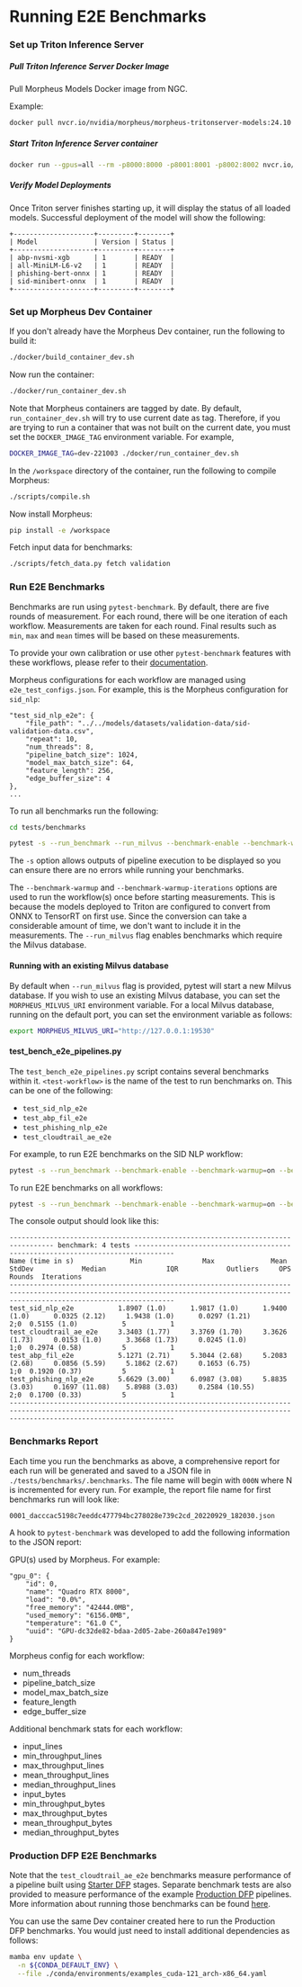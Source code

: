 <!--
# Copyright (c) 2021-2024, NVIDIA CORPORATION.
#
# Licensed under the Apache License, Version 2.0 (the "License");
# you may not use this file except in compliance with the License.
# You may obtain a copy of the License at
#
#     http://www.apache.org/licenses/LICENSE-2.0
#
# Unless required by applicable law or agreed to in writing, software
# distributed under the License is distributed on an "AS IS" BASIS,
# WITHOUT WARRANTIES OR CONDITIONS OF ANY KIND, either express or implied.
# See the License for the specific language governing permissions and
# limitations under the License.
-->

# Running E2E Benchmarks

### Set up Triton Inference Server

##### Pull Triton Inference Server Docker Image
Pull Morpheus Models Docker image from NGC.

Example:

```bash
docker pull nvcr.io/nvidia/morpheus/morpheus-tritonserver-models:24.10
```

##### Start Triton Inference Server container
```bash
docker run --gpus=all --rm -p8000:8000 -p8001:8001 -p8002:8002 nvcr.io/nvidia/morpheus/morpheus-tritonserver-models:24.10 tritonserver --model-repository=/models/triton-model-repo --model-control-mode=explicit --load-model sid-minibert-onnx --load-model abp-nvsmi-xgb --load-model phishing-bert-onnx --load-model all-MiniLM-L6-v2
```

##### Verify Model Deployments
Once Triton server finishes starting up, it will display the status of all loaded models. Successful deployment of the model will show the following:

```
+--------------------+---------+--------+
| Model              | Version | Status |
+--------------------+---------+--------+
| abp-nvsmi-xgb      | 1       | READY  |
| all-MiniLM-L6-v2   | 1       | READY  |
| phishing-bert-onnx | 1       | READY  |
| sid-minibert-onnx  | 1       | READY  |
+--------------------+---------+--------+
```

### Set up Morpheus Dev Container

If you don't already have the Morpheus Dev container, run the following to build it:
```bash
./docker/build_container_dev.sh
```

Now run the container:
```bash
./docker/run_container_dev.sh
```

Note that Morpheus containers are tagged by date. By default, `run_container_dev.sh` will try to use current date as tag. Therefore, if you are trying to run a container that was not built on the current date, you must set the `DOCKER_IMAGE_TAG` environment variable. For example,
```bash
DOCKER_IMAGE_TAG=dev-221003 ./docker/run_container_dev.sh
```

In the `/workspace` directory of the container, run the following to compile Morpheus:
```bash
./scripts/compile.sh
```

Now install Morpheus:
```bash
pip install -e /workspace
```

Fetch input data for benchmarks:
```bash
./scripts/fetch_data.py fetch validation
```


### Run E2E Benchmarks

Benchmarks are run using `pytest-benchmark`. By default, there are five rounds of measurement. For each round, there will be one iteration of each workflow. Measurements are taken for each round. Final results such as `min`, `max` and `mean` times will be based on these measurements.

To provide your own calibration or use other `pytest-benchmark` features with these workflows, please refer to their [documentation](https://pytest-benchmark.readthedocs.io/en/latest/).

Morpheus configurations for each workflow are managed using `e2e_test_configs.json`. For example, this is the Morpheus configuration for  `sid_nlp`:
```
"test_sid_nlp_e2e": {
    "file_path": "../../models/datasets/validation-data/sid-validation-data.csv",
    "repeat": 10,
    "num_threads": 8,
    "pipeline_batch_size": 1024,
    "model_max_batch_size": 64,
    "feature_length": 256,
    "edge_buffer_size": 4
},
...
```

To run all benchmarks run the following:
```bash
cd tests/benchmarks

pytest -s --run_benchmark --run_milvus --benchmark-enable --benchmark-warmup=on --benchmark-warmup-iterations=1 --benchmark-autosave
```

The `-s` option allows outputs of pipeline execution to be displayed so you can ensure there are no errors while running your benchmarks.

The `--benchmark-warmup` and `--benchmark-warmup-iterations` options are used to run the workflow(s) once before starting measurements. This is because the models deployed to Triton are configured to convert from ONNX to TensorRT on first use. Since the conversion can take a considerable amount of time, we don't want to include it in the measurements. The `--run_milvus` flag enables benchmarks which require the Milvus database.

#### Running with an existing Milvus database

By default when `--run_milvus` flag is provided, pytest will start a new Milvus database. If you wish to use an existing Milvus database, you can set the `MORPHEUS_MILVUS_URI` environment variable. For a local Milvus database, running on the default port, you can set the environment variable as follows:
```bash
export MORPHEUS_MILVUS_URI="http://127.0.0.1:19530"
```

#### test_bench_e2e_pipelines.py

The `test_bench_e2e_pipelines.py` script contains several benchmarks within it.
`<test-workflow>` is the name of the test to run benchmarks on. This can be one of the following:
- `test_sid_nlp_e2e`
- `test_abp_fil_e2e`
- `test_phishing_nlp_e2e`
- `test_cloudtrail_ae_e2e`

For example, to run E2E benchmarks on the SID NLP workflow:
```bash
pytest -s --run_benchmark --benchmark-enable --benchmark-warmup=on --benchmark-warmup-iterations=1 --benchmark-autosave test_bench_e2e_pipelines.py::test_sid_nlp_e2e
```

To run E2E benchmarks on all workflows:
```bash
pytest -s --run_benchmark --benchmark-enable --benchmark-warmup=on --benchmark-warmup-iterations=1 --benchmark-autosave test_bench_e2e_pipelines.py
```

The console output should look like this:
```
--------------------------------------------------------------------------------- benchmark: 4 tests --------------------------------------------------------------------------------
Name (time in s)              Min               Max              Mean            StdDev            Median               IQR            Outliers     OPS            Rounds  Iterations
-------------------------------------------------------------------------------------------------------------------------------------------------------------------------------------
test_sid_nlp_e2e           1.8907 (1.0)      1.9817 (1.0)      1.9400 (1.0)      0.0325 (2.12)     1.9438 (1.0)      0.0297 (1.21)          2;0  0.5155 (1.0)           5           1
test_cloudtrail_ae_e2e     3.3403 (1.77)     3.3769 (1.70)     3.3626 (1.73)     0.0153 (1.0)      3.3668 (1.73)     0.0245 (1.0)           1;0  0.2974 (0.58)          5           1
test_abp_fil_e2e           5.1271 (2.71)     5.3044 (2.68)     5.2083 (2.68)     0.0856 (5.59)     5.1862 (2.67)     0.1653 (6.75)          1;0  0.1920 (0.37)          5           1
test_phishing_nlp_e2e      5.6629 (3.00)     6.0987 (3.08)     5.8835 (3.03)     0.1697 (11.08)    5.8988 (3.03)     0.2584 (10.55)         2;0  0.1700 (0.33)          5           1
-------------------------------------------------------------------------------------------------------------------------------------------------------------------------------------
```

### Benchmarks Report

Each time you run the benchmarks as above, a comprehensive report for each run will be generated and saved to a JSON file in  `./tests/benchmarks/.benchmarks`. The file name will begin
with `000N` where N is incremented for every run. For example, the report file name for first benchmarks run will look like:
```
0001_dacccac5198c7eeddc477794bc278028e739c2cd_20220929_182030.json
```

A hook to `pytest-benchmark` was developed to add the following information to the JSON report:

GPU(s) used by Morpheus. For example:
```
"gpu_0": {
    "id": 0,
    "name": "Quadro RTX 8000",
    "load": "0.0%",
    "free_memory": "42444.0MB",
    "used_memory": "6156.0MB",
    "temperature": "61.0 C",
    "uuid": "GPU-dc32de82-bdaa-2d05-2abe-260a847e1989"
}
```

Morpheus config for each workflow:
- num_threads
- pipeline_batch_size
- model_max_batch_size
- feature_length
- edge_buffer_size

Additional benchmark stats for each workflow:
- input_lines
- min_throughput_lines
- max_throughput_lines
- mean_throughput_lines
- median_throughput_lines
- input_bytes
- min_throughput_bytes
- max_throughput_bytes
- mean_throughput_bytes
- median_throughput_bytes


### Production DFP E2E Benchmarks

Note that the `test_cloudtrail_ae_e2e` benchmarks measure performance of a pipeline built using [Starter DFP](../../examples/digital_fingerprinting/starter/README.md) stages. Separate benchmark tests are also provided to measure performance of the example [Production DFP](../../examples/digital_fingerprinting/production/README.md) pipelines. More information about running those benchmarks can be found [here](../../examples/digital_fingerprinting/production/morpheus/benchmarks/README.md).

You can use the same Dev container created here to run the Production DFP benchmarks. You would just need to install additional dependencies as follows:

```bash
mamba env update \
  -n ${CONDA_DEFAULT_ENV} \
  --file ./conda/environments/examples_cuda-121_arch-x86_64.yaml
```
